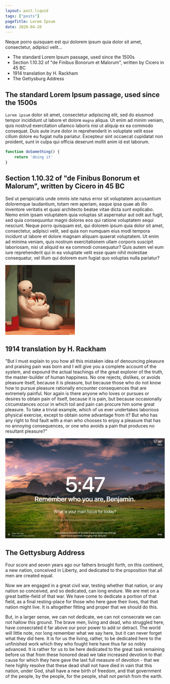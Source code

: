 ```yaml
---
layout: post.liquid
tags: ["posts"]
pageTitle: Lorem Ipsum
date: 2020-04-20
---
```


<!-- Excerpt Start -->
<p class="excerpt">
    Neque porro quisquam est qui dolorem ipsum quia dolor sit amet, consectetur, adipisci velit...
</p>
<!-- Excerpt End -->

- The standard Lorem Ipsum passage, used since the 1500s
- Section 1.10.32 of "de Finibus Bonorum et Malorum", written by Cicero in 45 BC
- 1914 translation by H. Rackham
- The Gettysburg Address

## The standard Lorem Ipsum passage, used since the 1500s

`Lorem ipsum` dolor sit amet, consectetur adipiscing elit, sed do eiusmod tempor incididunt ut labore et dolore `magna` aliqua. Ut enim ad minim veniam, quis nostrud exercitation ullamco laboris nisi ut aliquip ex ea commodo consequat. Duis aute irure dolor in reprehenderit in voluptate velit esse cillum dolore eu fugiat nulla pariatur. Excepteur sint occaecat cupidatat non proident, sunt in culpa qui officia deserunt mollit anim id est laborum.

``` js
function doSomething() {
    return 'doing it'
}
```

## Section 1.10.32 of "de Finibus Bonorum et Malorum", written by Cicero in 45 BC

Sed ut perspiciatis unde omnis iste natus error sit voluptatem accusantium doloremque laudantium, totam rem aperiam, eaque ipsa quae ab illo inventore veritatis et quasi architecto beatae vitae dicta sunt explicabo. Nemo enim ipsam voluptatem quia voluptas sit aspernatur aut odit aut fugit, sed quia consequuntur magni dolores eos qui ratione voluptatem sequi nesciunt. Neque porro quisquam est, qui dolorem ipsum quia dolor sit amet, consectetur, adipisci velit, sed quia non numquam eius modi tempora incidunt ut labore et dolore magnam aliquam quaerat voluptatem. Ut enim ad minima veniam, quis nostrum exercitationem ullam corporis suscipit laboriosam, nisi ut aliquid ex ea commodi consequatur? Quis autem vel eum iure reprehenderit qui in ea voluptate velit esse quam nihil molestiae consequatur, vel illum qui dolorem eum fugiat quo voluptas nulla pariatur?

![the-image](/img/posts/blog-4-20/BaymaxAndCat.gif)

## 1914 translation by H. Rackham

"But I must explain to you how all this mistaken idea of denouncing pleasure and praising pain was born and I will give you a complete account of the system, and expound the actual teachings of the great explorer of the truth, the master-builder of human happiness. No one rejects, dislikes, or avoids pleasure itself, because it is pleasure, but because those who do not know how to pursue pleasure rationally encounter consequences that are extremely painful. Nor again is there anyone who loves or pursues or desires to obtain pain of itself, because it is pain, but because occasionally circumstances occur in which toil and pain can procure him some great pleasure. To take a trivial example, which of us ever undertakes laborious physical exercise, except to obtain some advantage from it? But who has any right to find fault with a man who chooses to enjoy a pleasure that has no annoying consequences, or one who avoids a pain that produces no resultant pleasure?"

<div class='img-container'>
    <img src="/img/posts/blog-4-20/screen-shot.png">
</div>

## The Gettysburg Address

Four score and seven years ago our fathers brought forth, on this continent, a new nation, conceived in Liberty, and dedicated to the proposition that all men are created equal.

Now we are engaged in a great civil war, testing whether that nation, or any nation so conceived, and so dedicated, can long endure. We are met on a great battle-field of that war. We have come to dedicate a portion of that field, as a final resting-place for those who here gave their lives, that that nation might live. It is altogether fitting and proper that we should do this.

But, in a larger sense, we can not dedicate, we can not consecrate we can not hallow this ground. The brave men, living and dead, who struggled here, have consecrated it far above our poor power to add or detract. The world will little note, nor long remember what we say here, but it can never forget what they did here. It is for us the living, rather, to be dedicated here to the unfinished work which they who fought here have thus far so nobly advanced. It is rather for us to be here dedicated to the great task remaining before us that from these honored dead we take increased devotion to that cause for which they here gave the last full measure of devotion - that we here highly resolve that these dead shall not have died in vain that this nation, under God, shall have a new birth of freedom, and that government of the people, by the people, for the people, shall not perish from the earth.
